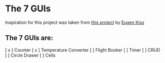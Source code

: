 # The 7 GUIs

Inspiration for this project was taken from [this project](https://eugenkiss.github.io/7guis/tasks) by [Eugen Kiss](https://github.com/eugenkiss/)

## The 7 GUIs are:

[ x ] Counter
[ x ] Temperature Converter
[ ] Flight Booker
[ ] Timer
[ ] CRUD
[ ] Circle Drawer
[ ] Cells
